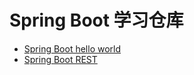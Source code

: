 # Spring Boot 学习仓库
- [Spring Boot hello world](lesson01/readme.md)
- [Spring Boot REST](lesson02/readme.md)